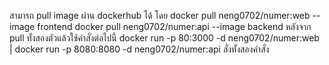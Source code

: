 สามารถ pull image ผ่าน dockerhub ได้ โดย docker pull neng0702/numer:web --image frontend
                                       docker pull neng0702/numer:api --image backend
หลังจาก pull ทั้งสองตัวแล้วใช้คำสั่งต่อไปนี้ docker run -p 80:3000 -d neng0702/numer:web | docker run -p 8080:8080 -d neng0702/numer:api สั่งทั้งสองคำสั่ง

